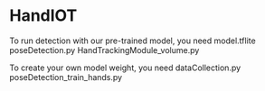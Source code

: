 # HandIOT
To run detection with our pre-trained model, you need
model.tflite
poseDetection.py
HandTrackingModule_volume.py

To create your own model weight, you need
dataCollection.py
poseDetection_train_hands.py

